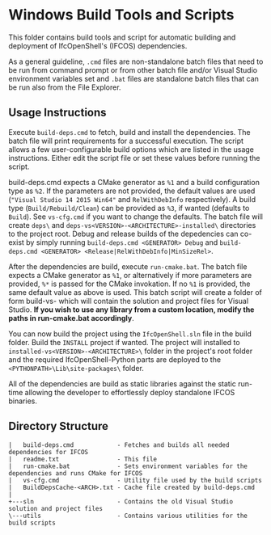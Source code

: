 Windows Build Tools and Scripts
===============================
This folder contains build tools and script for automatic building and deployment of IfcOpenShell's
(IFCOS) dependencies.

As a general guideline, `.cmd` files are non-standalone batch files that need to be run from command
prompt or from other batch file and/or Visual Studio environment variables set and `.bat` files are
standalone batch files that can be run also from the File Explorer.

Usage Instructions
------------------
Execute `build-deps.cmd` to fetch, build and install the dependencies. The batch file will print
requirements for a successful execution. The script allows a few user-configurable build options
which are listed in the usage instructions. Either edit the script file or set these values before
running the script.

build-deps.cmd expects a CMake generator as `%1` and a build configuration type as `%2`. If the parameters
are not provided, the default values are used (`"Visual Studio 14 2015 Win64"` and `RelWithDebInfo` respectively).
A build type (`Build/Rebuild/Clean`) can be provided as `%3`, if wanted (defaults to `Build`). See `vs-cfg.cmd`
if you want to change the defaults. The batch file will create `deps\` and `deps-vs<VERSION>-<ARCHITECTURE>-installed\`
directories to the project root. Debug and release builds of the depedencies can co-exist by simply running
`build-deps.cmd <GENERATOR> Debug` and `build-deps.cmd <GENERATOR> <Release|RelWithDebInfo|MinSizeRel>`.

After the dependencies are build, execute `run-cmake.bat`. The batch file expects a CMake generator as
`%1`, or alternatively if more parameters are provided, `%*` is passed for the CMake invokation. If no `%1`
is provided, the same default value as above is used. This batch script will create a folder of form 
build-vs<VERSION>-<ARCHITECTURE> which will contain the solution and project files for Visual Studio.
**If you wish to use any library from a custom location, modify the paths in run-cmake.bat 
accordingly**.

You can now build the project using the `IfcOpenShell.sln` file in the build folder. Build the `INSTALL` project
if wanted. The project will installed to `installed-vs<VERSION>-<ARCHITECTURE>\` folder in the project's root
folder and the required IfcOpenShell-Python parts are deployed to the `<PYTHONPATH>\Lib\site-packages\` folder.

All of the dependencies are build as static libraries against the static run-time allowing the developer
to effortlessly deploy standalone IFCOS binaries.


Directory Structure
------------------
```
|   build-deps.cmd            - Fetches and builds all needed dependencies for IFCOS
|   readme.txt                - This file
|   run-cmake.bat             - Sets environment variables for the dependencies and runs CMake for IFCOS
|   vs-cfg.cmd                - Utility file used by the build scripts
|   BuildDepsCache-<ARCH>.txt - Cache file created by build-deps.cmd
|
+---sln                       - Contains the old Visual Studio solution and project files
\---utils                     - Contains various utilities for the build scripts
```
